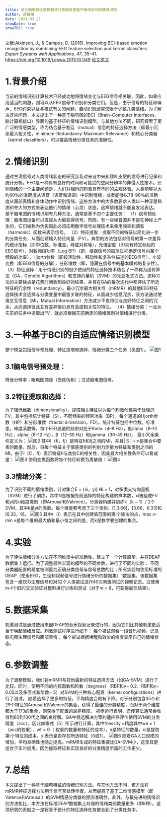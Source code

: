 ```yaml
---
title: 结合脑电特征选择和核分类器改进基于脑电信号的情感识别
author: 范穗穗
date: 2021-03-21
showDate: true
showTOC: true
---
```

文献:Atkinson, J., & Campos, D. (2016). Improving BCI-based emotion recognition by combining EEG feature selection and kernel classifiers. *Expert Systems with Applications, 47*, 35–41. https://doi.org/10.1016/j.eswa.2015.10.049
[论文原文](../Source_Files/2021-03-21-FSS2.Pdf)
# 1.背景介绍
当前的情绪识别计算技术已经成功地将情绪变化与EEG信号相关联，因此，如果应用适当的刺激，则可以从EEG信号中识别和分类它们。但是，由于信号的特征和噪声、EEG约束以及与被试有关的问题，自动识别通常仅限于少数几类情绪。为了解决这些问题，本文提出了一种基于脑电图的BCI（Brain–Computer Interfaces，脑计算机接口）界面的基于特征的情绪识别模型。与其他方法不同，研究探索了更广泛的情感类型，称为结合基于相互（mutual）信息的特征选择方法（即最小冗余最大相关性，minimum-Redundancy-Maximum-Relevance）和核心分类器（kernel classifiers），可以提高情绪分类任务的准确性。
# 2.情绪识别
通过生理信号对人类情绪状态的研究涉及对来自中央和顶叶皮层的信号进行记录和统计分析。EEG是一种具有良好的时间和可接受的空间分辨率的非侵入性技术。识别情绪的一个主要问题是，人们对相同的刺激具有不同的主观体验。人类能够以大约60％的准确度从语音（语音和话语）中识别情绪，或者能够以78-90％的准确度从面部表情和身体动作中识别情绪，这些方法中的大多数要求人类以一种深思熟虑和夸大的方式来表达他们的情绪（心灵）状态，这样情绪就不能自发地表达。
基于脑电图的情绪识别有几种方法，通常是基于四个主要任务：
（1）信号预处理：脑电图设备可以直接从大脑获得信号。然而，有一些噪音源并不是在神经上产生的，它们被称为伪影因此必须应用数字信号处理技术来使用频率和调和（harmonic）函数来表示信号。
（2）特征提取：提取不同的特征以简化进一步的分类任务，从而创建输入特征向量（FV）。典型的方法包括对信号的第一次差异的统计指标（即中位数，标准差，峰度对称等），光谱密度（即具有特定频段的EEG信号），对数频段功率（Log BP）（即，根据信号的振荡过程确定信号内某个频段的功率），Hjorth参数（即按活动性，移动性和复杂性描述的EEG信号），小波变换（即EEG信号的分解），分形维数（即，隐藏在信号中的基本模式的复杂性）。
（3）特征选择：用于情感识别的很少使用的特征选择技术结合了一种称为遗传算法（GA，Genetic Algorithms）和支持向量机（SVM）的元启发式方法。这种方法的主要缺点是花费时间收到良好的结果，并且在GA的每次迭代中都评估了所选特征的冗余性（redundancy）。最小冗余最大相关性（mRMR）的其他EEG特征选择技术会选择与分类变量中最强关联的特征，从而减少信息冗余，该方法通过使用交互信息（MI，Mutual Information）方法减少不良特征与良好特征之间的冗余，从而选择彼此互有差异但仍具有高度相关性的特征。
（4）情绪分类：一旦从先前的任务中提取出FV，就必须根据先前确定的情绪类别对情绪进行分类。
# 3.一种基于BCI的自适应情绪识别模型
整个模型包括信号预处理、特征提取和选择、情绪分类三个任务（见图1）。
![图1](../Supporting_Information/2021-03-21-FSS2-Fig1.png)
## 3.1脑电信号预处理：
降低分辨率；眼电图摘除（去除伪影）；过滤脑电图信号。
## 3.2特征提取和选择：
为了降低维数（dimensionality），提取相关特征以为每个刺激创建易于处理的FV。其中包括统计特征（S），不同频率的频带功率（BP），每个通道的Hjorth参数（HP）和分形维数（fractal dimension，FD）。统计特征包括中位数，标准差，峰度系数等。每个EEG通道的频带对应于theta（4–8 Hz），低alpha（8–10 Hz），alpha（8–12 Hz），β（12–30 Hz）和gamma（30–45 Hz）。
最小冗余条件定义为：
![图2](../Supporting_Information/2021-03-21-FSS2-Fig2.png)
其中I（fi，fj）是特征fi和fj之间的MI，并且| S | = n是集合中要素的数量。然后，将每个特征关于情感类别的判别力测量为特征和类别之间的MI。由于I（C，fi）表示特征fi与类别C的相关性，因此最大相关性条件可以看成是：
![图3](../Supporting_Information/2021-03-21-FSS2-Fig3.png)
使用变换函数将每个特征转换为离散值：
![图4](../Supporting_Information/2021-03-21-FSS2-Fig4.png)
## 3.3情绪分类：
为了识别不同的情绪类别，针对集合E = {xi，yi} Ni = 1，对多类支持向量机（SVM）进行了训练，其中N是根据先前选择的特征构建的样本数，xi被组成FV和yi的xi维度类别（即Arousal和Valence）。分类器构建并训练k（k − 1）/ 2个SVM，其中k是yi的类数。每个维度都考虑了三个类别，[1,3.66]，[3.66、6.33]和[6.33，9]。
![图5](../Supporting_Information/2021-03-21-FSS2-Fig6.png)
其中r（i）表示在其中创建值范围的第i个除法的点，max v-min v是每个维的最大值和最小值之间的差，而k是数字要创建的集合。
# 4.实验
为了评估情绪分类方法在不同维度中的准确性，建立了一个计算原型，并在DEAP数据集上运行。为了调整最终实现的模型的不同参数，进行了不同的实验：
不同分类器配置的精度被测量为正确分类信号与信号总数的比；所有实验均使用标准的DEAP（使用EEG，生理和视频信号进行情绪分析的数据集）1数据集，该数据集包含一组EEG生理信号和对32个人类被试进行40次刺激测试的视频记录。过使用m-f个旧的交叉验证对模型进行训练和测试（对于m = 8，可获得最佳结果）。
# 5.数据采集
刺激测试是通过使用来自DEAP的音乐视频记录进行的，因为它们比其他刺激更适合于唤起情绪反应。刺激测试程序进行如下：
每个被试观看一段音乐视频，记录脑电图生理信号和面部表情；
每个被试根据唤醒和效价的维度显示自己的情绪状态。
# 6.参数调整
为了调整模型，我们将mRMR与其他最新的特征选择方法（如GA-SVM）进行了比较。同时，使用不同的内核函数和阶数（degrees）（RBF和γ= 0.2，RBF和γ= 0.05以及多项式和阶数= 5）对SVM的三种核心配置（kernel configurations）进行了测试。
随着选择了更多的特征，平均精度会略有下降。对于分别包含35个和29个特征的Arousal和Valence的集合，获得了最佳的分类精度，而对于两个维度都大于173的集合，则获得了配置的最差精度。
初步运行表明，遗传算法通常会收敛到80到100代之间的良好解。GA中候选解决方案的适应性评估使用SVM的分类精度（acc），因此如等式（5）所示进行计算，其中fnessity =精度其中wa = 1（acc的权重），wf = 0（ 权重的数量和特征的成本），n是特征的数量，ci是提取第i个特征的成本，xi表示是否存在所选特征（0或1）。
![图6](../Supporting_Information/2021-03-21-FSS2-Fig6.png)
随着GA人口规模的增加，平均准确性也随之提高。mRMR生成的特征集要比GA-SVM小，这使其更适合于实时应用，因为提取特征和实现良好的分类精度所需的工作更少。
# 7.总结
本文提出了一种基于脑电特征的情绪识别方法。与其他方法不同，该方法将mRMR特征选择方法用作信号预处理步骤，从而提高了基于二维情感模型（即Valence和Arousal）的SVM情感分类器的预测准确性。此外，与最先进的情绪识别方法相比，本方法在标准DEAP数据集上处理的情绪类别数量更多（即8种）。这项研究的贡献之一是将基于统计的特征选择任务整合到了分类任务中。